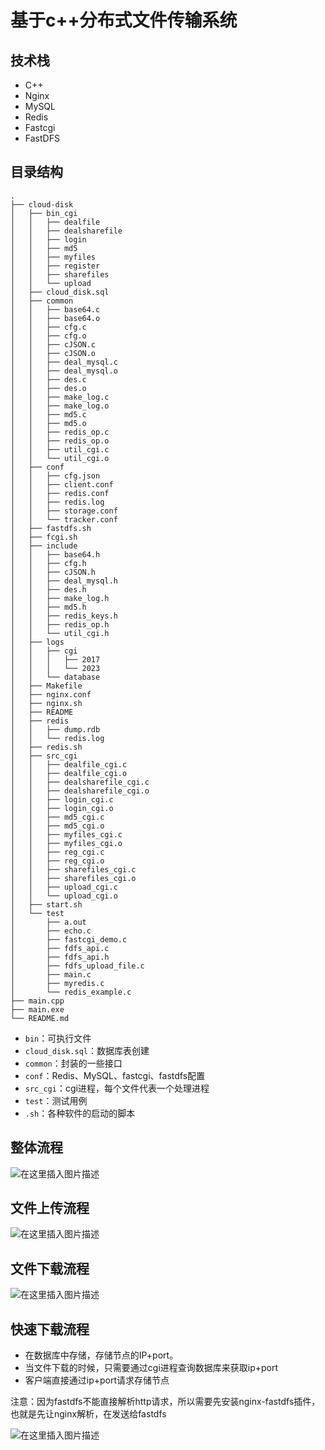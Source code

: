 # 基于c++分布式文件传输系统

## 技术栈

- C++
- Nginx
- MySQL
- Redis
- Fastcgi
- FastDFS

## 目录结构

```shell
.
├── cloud-disk
│   ├── bin_cgi
│   │   ├── dealfile
│   │   ├── dealsharefile
│   │   ├── login
│   │   ├── md5
│   │   ├── myfiles
│   │   ├── register
│   │   ├── sharefiles
│   │   └── upload
│   ├── cloud_disk.sql
│   ├── common
│   │   ├── base64.c
│   │   ├── base64.o
│   │   ├── cfg.c
│   │   ├── cfg.o
│   │   ├── cJSON.c
│   │   ├── cJSON.o
│   │   ├── deal_mysql.c
│   │   ├── deal_mysql.o
│   │   ├── des.c
│   │   ├── des.o
│   │   ├── make_log.c
│   │   ├── make_log.o
│   │   ├── md5.c
│   │   ├── md5.o
│   │   ├── redis_op.c
│   │   ├── redis_op.o
│   │   ├── util_cgi.c
│   │   └── util_cgi.o
│   ├── conf
│   │   ├── cfg.json
│   │   ├── client.conf
│   │   ├── redis.conf
│   │   ├── redis.log
│   │   ├── storage.conf
│   │   └── tracker.conf
│   ├── fastdfs.sh
│   ├── fcgi.sh
│   ├── include
│   │   ├── base64.h
│   │   ├── cfg.h
│   │   ├── cJSON.h
│   │   ├── deal_mysql.h
│   │   ├── des.h
│   │   ├── make_log.h
│   │   ├── md5.h
│   │   ├── redis_keys.h
│   │   ├── redis_op.h
│   │   └── util_cgi.h
│   ├── logs
│   │   ├── cgi
│   │   │   ├── 2017
│   │   │   └── 2023
│   │   └── database
│   ├── Makefile
│   ├── nginx.conf
│   ├── nginx.sh
│   ├── README
│   ├── redis
│   │   ├── dump.rdb
│   │   └── redis.log
│   ├── redis.sh
│   ├── src_cgi
│   │   ├── dealfile_cgi.c
│   │   ├── dealfile_cgi.o
│   │   ├── dealsharefile_cgi.c
│   │   ├── dealsharefile_cgi.o
│   │   ├── login_cgi.c
│   │   ├── login_cgi.o
│   │   ├── md5_cgi.c
│   │   ├── md5_cgi.o
│   │   ├── myfiles_cgi.c
│   │   ├── myfiles_cgi.o
│   │   ├── reg_cgi.c
│   │   ├── reg_cgi.o
│   │   ├── sharefiles_cgi.c
│   │   ├── sharefiles_cgi.o
│   │   ├── upload_cgi.c
│   │   └── upload_cgi.o
│   ├── start.sh
│   └── test
│       ├── a.out
│       ├── echo.c
│       ├── fastcgi_demo.c
│       ├── fdfs_api.c
│       ├── fdfs_api.h
│       ├── fdfs_upload_file.c
│       ├── main.c
│       ├── myredis.c
│       └── redis_example.c
├── main.cpp
├── main.exe
└── README.md
```

- `bin`：可执行文件
- `cloud_disk.sql`：数据库表创建
- `common`：封装的一些接口
- `conf`：Redis、MySQL、fastcgi、fastdfs配置
- `src_cgi`：cgi进程，每个文件代表一个处理进程
- `test`：测试用例
- `.sh`：各种软件的启动的脚本



## 整体流程

![在这里插入图片描述](https://img-blog.csdnimg.cn/e4e371ba2a3a4cb38146c9446dc67067.png)

##  文件上传流程

![在这里插入图片描述](https://img-blog.csdnimg.cn/087ce5db17c745628a2ddb6f7dbffd89.png)

## 文件下载流程

![在这里插入图片描述](https://img-blog.csdnimg.cn/4abc9193057d4b29a938aca9e60d214a.png)

## 快速下载流程

- 在数据库中存储，存储节点的IP+port。
- 当文件下载的时候，只需要通过cgi进程查询数据库来获取ip+port
- 客户端直接通过ip+port请求存储节点

注意：因为fastdfs不能直接解析http请求，所以需要先安装nginx-fastdfs插件，也就是先让nginx解析，在发送给fastdfs

![在这里插入图片描述](https://img-blog.csdnimg.cn/c2d77ba6770e46aca216149f4343e7fa.png)


